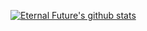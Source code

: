 
[![Eternal Future's github stats](https://github-readme-stats.vercel.app/api?username=Eternal-Future)](https://github.com/Eternal-Future/github-readme-stats)
